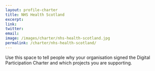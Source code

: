 ```yaml
---
layout: profile-charter
title: NHS Health Scotland
excerpt: 
link: 
twitter: 
email: 
image: /images/charter/nhs-health-scotland.jpg
permalink: /charter/nhs-health-scotland/
---
```


Use this space to tell people why your organisation signed the Digital Participation Charter and which projects you are supporting.